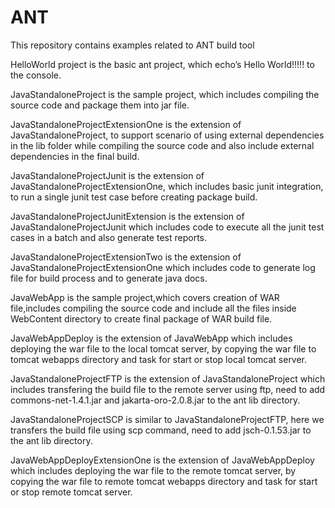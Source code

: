 # ANT
This repository contains examples related to ANT build tool

HelloWorld project is the basic ant project, which echo’s Hello World!!!!! to the console.

JavaStandaloneProject is the sample project, which includes compiling the source code and package them into jar file.

JavaStandaloneProjectExtensionOne is the extension of JavaStandaloneProject, to support scenario of using external dependencies in the lib folder while compiling the source code and also include external dependencies in the final build.

JavaStandaloneProjectJunit is the extension of JavaStandaloneProjectExtensionOne, which includes basic junit integration, to run a single junit test case before creating package build.

JavaStandaloneProjectJunitExtension is the extension of JavaStandaloneProjectJunit which includes code to execute all the junit test cases in a batch and also generate test reports.

JavaStandaloneProjectExtensionTwo is the extension of JavaStandaloneProjectExtensionOne which includes code to generate log file for build process and to generate java docs.

JavaWebApp is the sample project,which covers creation of WAR file,includes compiling the source code and include all the files inside WebContent directory to create final package of WAR build file.

JavaWebAppDeploy is the extension of JavaWebApp which includes deploying the war file to the local tomcat server, by copying the war file to tomcat webapps directory and task for start or stop local tomcat server.

JavaStandaloneProjectFTP is the extension of JavaStandaloneProject which includes transfering the build file to the remote server using ftp, need to add commons-net-1.4.1.jar and jakarta-oro-2.0.8.jar to the ant lib directory.

JavaStandaloneProjectSCP is similar to JavaStandaloneProjectFTP, here we transfers the build file using scp command, need to add jsch-0.1.53.jar to the ant lib directory.

JavaWebAppDeployExtensionOne is the extension of JavaWebAppDeploy which includes deploying the war file to the remote tomcat server, by copying the war file to remote tomcat webapps directory and task for start or stop remote tomcat server.